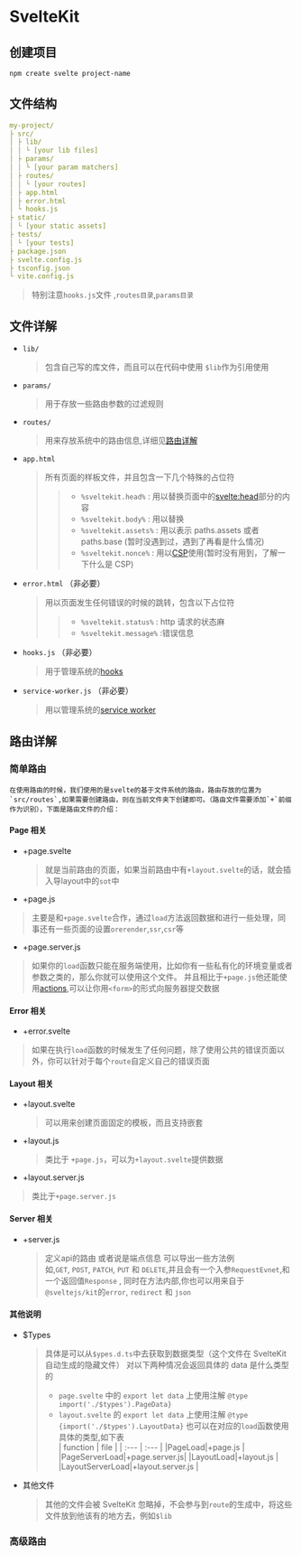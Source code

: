 # SvelteKit

## 创建项目

```bash
npm create svelte project-name
```

## 文件结构

```yaml
my-project/
├ src/
│ ├ lib/
│ │ └ [your lib files]
│ ├ params/
│ │ └ [your param matchers]
│ ├ routes/
│ │ └ [your routes]
│ ├ app.html
│ ├ error.html
│ └ hooks.js
├ static/
│ └ [your static assets]
├ tests/
│ └ [your tests]
├ package.json
├ svelte.config.js
├ tsconfig.json
└ vite.config.js
```

> 特别注意`hooks.js`文件 ,`routes目录`,`params目录`

## 文件详解

- `lib/`
  > 包含自己写的库文件，而且可以在代码中使用 `$lib`作为引用使用
- `params/`
  > 用于存放一些路由参数的过滤规则
- `routes/`
  > 用来存放系统中的路由信息,详细见[路由详解](#route)
- `app.html`
  > 所有页面的样板文件，并且包含一下几个特殊的占位符
  >
  > > - `%sveltekit.head%` : 用以替换页面中的<svelte:head>部分的内容
  > > - `%sveltekit.body%` : 用以替换
  > > - `%sveltekit.assets%` : 用以表示 paths.assets 或者 paths.base (暂时没遇到过，遇到了再看是什么情况)
  > > - `%sveltekit.nonce%` : 用以[CSP](/appendix/CSP)使用(暂时没有用到，了解一下什么是 CSP)
- `error.html` （非必要）
  > 用以页面发生任何错误的时候的跳转，包含以下占位符
  >
  > > - `%sveltekit.status%` : http 请求的状态麻
  > > - `%sveltekit.message%` :错误信息
- `hooks.js` （非必要）
  > 用于管理系统的[hooks](Hoocks.md)
- `service-worker.js` （非必要）
  > 用以管理系统的[service worker](ServiceWorker.md)

## <span id="route"> 路由详解 </span>

### 简单路由

    在使用路由的时候，我们使用的是svelte的基于文件系统的路由，路由存放的位置为`src/routes`,如果需要创建路由，则在当前文件夹下创建即可。（路由文件需要添加`+`前缀作为识别），下面是路由文件的介绍：

#### Page 相关

- +page.svelte
  > 就是当前路由的页面，如果当前路由中有`+layout.svelte`的话，就会插入导layout中的`sot`中
- +page.js
>   主要是和`+page.svelte`合作，通过`load`方法返回数据和进行一些处理，同事还有一些页面的设置`orerender`,`ssr`,`csr`等
- +page.server.js
>   如果你的`load`函数只能在服务端使用，比如你有一些私有化的环境变量或者参数之类的，那么你就可以使用这个文件。
>   并且相比于`+page.js`他还能使用[actions](actions.md),可以让你用`<form>`的形式向服务器提交数据

#### Error 相关

- +error.svelte
> 如果在执行`load`函数的时候发生了任何问题，除了使用公共的错误页面以外，你可以针对于每个`route`自定义自己的错误页面

#### Layout 相关

- +layout.svelte
  > 可以用来创建页面固定的模板，而且支持嵌套
- +layout.js
  > 类比于 `+page.js`，可以为`+layout.svelte`提供数据
- +layout.server.js
>   类比于`+page.server.js`

#### Server 相关

- +server.js
  > 定义api的路由 或者说是端点信息 可以导出一些方法例如,`GET`, `POST`, `PATCH`, `PUT` 和 `DELETE`,并且会有一个入参`RequestEvnet`,和一个返回值`Response` ,
  > 同时在方法内部,你也可以用来自于`@sveltejs/kit`的`error`, `redirect` 和 `json`

#### 其他说明

- $Types
  > 具体是可以从`$ypes.d.ts`中去获取到数据类型（这个文件在 SvelteKit 自动生成的隐藏文件）
  > 对以下两种情况会返回具体的 data 是什么类型的
  >
  > - `page.svelte` 中的 `export let data` 上使用注解 `@type import('./$types').PageData}`
  > - `layout.svelte` 的 `export let data` 上使用注解 `@type {import('./$types').LayoutData}`
  >   也可以在对应的`load`函数使用具体的类型,如下表  
  >   | function | file |
  >   | :--- | :--- |
  >   |PageLoad|+page.js |
  >   |PageServerLoad|+page.server.js|
  >   |LayoutLoad|+layout.js |
  >   |LayoutServerLoad|+layout.server.js |
- 其他文件
  > 其他的文件会被 SvelteKit 忽略掉，不会参与到`route`的生成中，将这些文件放到他该有的地方去，例如`$lib`

### 高级路由
